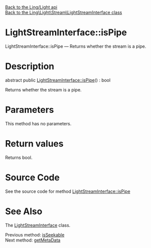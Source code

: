 [Back to the Ling/Light api](https://github.com/lingtalfi/Light/blob/master/doc/api/Ling/Light.md)<br>
[Back to the Ling\Light\Stream\LightStreamInterface class](https://github.com/lingtalfi/Light/blob/master/doc/api/Ling/Light/Stream/LightStreamInterface.md)


LightStreamInterface::isPipe
================



LightStreamInterface::isPipe — Returns whether the stream is a pipe.




Description
================


abstract public [LightStreamInterface::isPipe](https://github.com/lingtalfi/Light/blob/master/doc/api/Ling/Light/Stream/LightStreamInterface/isPipe.md)() : bool




Returns whether the stream is a pipe.




Parameters
================

This method has no parameters.


Return values
================

Returns bool.








Source Code
===========
See the source code for method [LightStreamInterface::isPipe](https://github.com/lingtalfi/Light/blob/master/Stream/LightStreamInterface.php#L197-L197)


See Also
================

The [LightStreamInterface](https://github.com/lingtalfi/Light/blob/master/doc/api/Ling/Light/Stream/LightStreamInterface.md) class.

Previous method: [isSeekable](https://github.com/lingtalfi/Light/blob/master/doc/api/Ling/Light/Stream/LightStreamInterface/isSeekable.md)<br>Next method: [getMetaData](https://github.com/lingtalfi/Light/blob/master/doc/api/Ling/Light/Stream/LightStreamInterface/getMetaData.md)<br>

